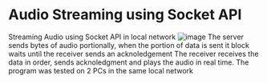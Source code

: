 # Audio Streaming using Socket API 
 Streaming Audio using Socket API in local network
![image](https://user-images.githubusercontent.com/58328457/140495262-a752447a-ab64-4b1c-9c9c-5162d1db8278.png)
The server sends bytes of audio portionally, when the portion of data is sent it block waits until the receiver sends an acknoledgement
The receiver receives the data in order, sends acknoledgment and plays the audio in real time.
The program was tested on 2 PCs in the same local network

